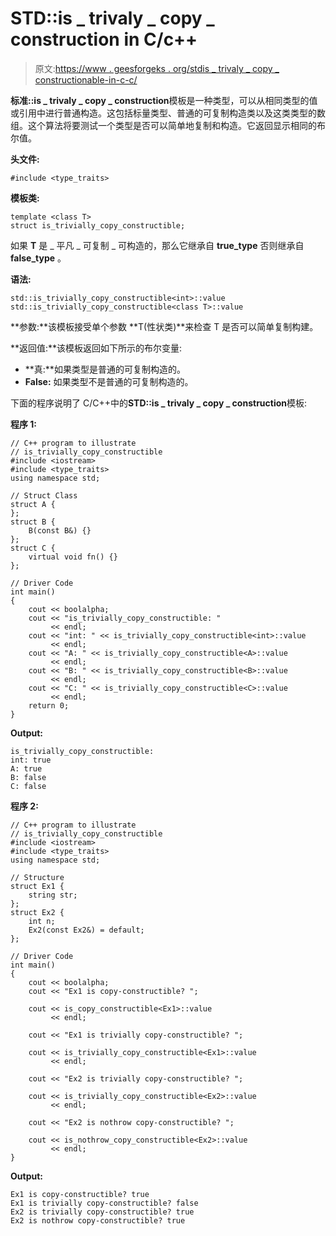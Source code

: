 # STD::is _ trivaly _ copy _ construction in C/c++

> 原文:[https://www . geesforgeks . org/stdis _ trivaly _ copy _ constructionable-in-c-c/](https://www.geeksforgeeks.org/stdis_trivially_copy_constructible-in-c-c/)

**标准::is _ trivaly _ copy _ construction**模板是一种类型，可以从相同类型的值或引用中进行普通构造。这包括标量类型、普通的可复制构造类以及这类类型的数组。这个算法将要测试一个类型是否可以简单地复制和构造。它返回显示相同的布尔值。

**头文件:**

```
#include <type_traits>

```

**模板类:**

```
template <class T> 
struct is_trivially_copy_constructible;

```

如果 **T** 是 _ 平凡 _ 可复制 _ 可构造的，那么它继承自 **true_type** 否则继承自 **false_type** 。

**语法:**

```
std::is_trivially_copy_constructible<int>::value
std::is_trivially_copy_constructible<class T>::value

```

**参数:**该模板接受单个参数 **T(性状类)**来检查 T 是否可以简单复制构建。

**返回值:**该模板返回如下所示的布尔变量:

*   **真:**如果类型是普通的可复制构造的。
*   **False:** 如果类型不是普通的可复制构造的。

下面的程序说明了 C/C++中的**STD::is _ trivaly _ copy _ construction**模板:

**程序 1:**

```
// C++ program to illustrate
// is_trivially_copy_constructible
#include <iostream>
#include <type_traits>
using namespace std;

// Struct Class
struct A {
};
struct B {
    B(const B&) {}
};
struct C {
    virtual void fn() {}
};

// Driver Code
int main()
{
    cout << boolalpha;
    cout << "is_trivially_copy_constructible: "
         << endl;
    cout << "int: " << is_trivially_copy_constructible<int>::value
         << endl;
    cout << "A: " << is_trivially_copy_constructible<A>::value
         << endl;
    cout << "B: " << is_trivially_copy_constructible<B>::value
         << endl;
    cout << "C: " << is_trivially_copy_constructible<C>::value
         << endl;
    return 0;
}
```

**Output:**

```
is_trivially_copy_constructible: 
int: true
A: true
B: false
C: false

```

**程序 2:**

```
// C++ program to illustrate
// is_trivially_copy_constructible
#include <iostream>
#include <type_traits>
using namespace std;

// Structure
struct Ex1 {
    string str;
};
struct Ex2 {
    int n;
    Ex2(const Ex2&) = default;
};

// Driver Code
int main()
{
    cout << boolalpha;
    cout << "Ex1 is copy-constructible? ";

    cout << is_copy_constructible<Ex1>::value
         << endl;

    cout << "Ex1 is trivially copy-constructible? ";

    cout << is_trivially_copy_constructible<Ex1>::value
         << endl;

    cout << "Ex2 is trivially copy-constructible? ";

    cout << is_trivially_copy_constructible<Ex2>::value
         << endl;

    cout << "Ex2 is nothrow copy-constructible? ";

    cout << is_nothrow_copy_constructible<Ex2>::value
         << endl;
}
```

**Output:**

```
Ex1 is copy-constructible? true
Ex1 is trivially copy-constructible? false
Ex2 is trivially copy-constructible? true
Ex2 is nothrow copy-constructible? true

```